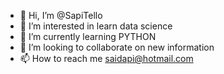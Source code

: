 - 👋 Hi, I’m @SapiTello
- 👀 I’m interested in learn data science
- 🌱 I’m currently learning PYTHON
- 💞️ I’m looking to collaborate on new information
- 📫 How to reach me saidapi@hotmail.com

<!---
SapiTello/SapiTello is a ✨ special ✨ repository because its `README.md` (this file) appears on your GitHub profile.
You can click the Preview link to take a look at your changes.
--->
